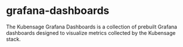 # grafana-dashboards
The Kubensage Grafana Dashboards is a collection of prebuilt Grafana dashboards designed to visualize metrics collected by the Kubensage stack.

